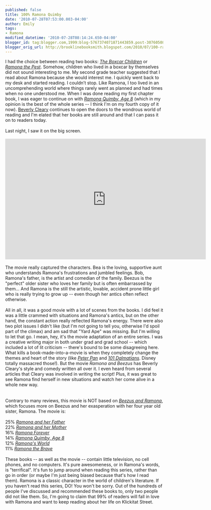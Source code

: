 ```yaml
---
published: false
title: 100% Ramona Quimby
date: '2010-07-28T07:53:00.003-04:00'
author: Emily
tags:
- Ramona
modified_datetime: '2010-07-28T08:14:24.650-04:00'
blogger_id: tag:blogger.com,1999:blog-5767374071871443859.post-3076050829847100889
blogger_orig_url: http://brooklinebooksmith.blogspot.com/2010/07/100-ramona-quimby.html
---
```


I had the choice between reading two books: <a href="http://www.brooklinebooksmith-shop.com/book/9780807508527"><span style="font-style: italic;">The Boxcar Children</span></a> or <a href="http://www.brooklinebooksmith-shop.com/book/9780380709540"><span style="font-style: italic;">Ramona the Pest</span></a>.  Somehow, children who lived in a boxcar by themselves did not sound interesting to me.  My second grade teacher suggested that I read about Ramona because she would interest me.   I quickly went back to my desk and started reading.  I couldn’t stop.  Like Ramona, I too lived in an uncomprehending world where things rarely went as planned and had times when no one understood me.  When I was done reading my first chapter book, I was eager to continue on with <a href="http://www.brooklinebooksmith-shop.com/book/9780380709564"><span style="font-style: italic;">Ramona Quimby, Age 8</span></a> (which in my opinion is the best of the whole series -- I think I'm on my fourth copy of it now).  <a href="http://beverlycleary.com/">Beverly Cleary</a> continues to open the doors to the wondrous world of reading and I'm elated that her books are still around and that I can pass it on to readers today.<br /><br />Last night, I saw it on the big screen.<br /><br /><object width="640" height="385"><param name="movie" value="http://www.youtube.com/v/6yG4oBdWONM&amp;hl=en_US&amp;fs=1"></param><param name="allowFullScreen" value="true"></param><param name="allowscriptaccess" value="always"></param><embed src="http://www.youtube.com/v/6yG4oBdWONM&amp;hl=en_US&amp;fs=1" type="application/x-shockwave-flash" allowscriptaccess="always" allowfullscreen="true" width="640" height="385"></embed></object><br /><br />The movie really captured the characters.  Bea is the loving, supportive aunt who understands Ramona's frustrations and jumbled feelings.  Bob, Ramona's father, is the artist and comedian of the family.  Beezus is the "perfect" older sister who loves her family but is often embarrassed by them...  And Ramona is the still the artistic, lovable, accident prone little girl who is really trying to grow up -- even though her antics often reflect otherwise.<br /><br />All in all, it was a good movie with a lot of scenes from the books.  I did feel it was a little crammed with situations and Ramona's antics, but on the other hand, the constant action really reflected Ramona's energy.  There were also two plot issues I didn't like (but I'm not going to tell you, otherwise I'd spoil part of the climax) and am sad that "Yard Ape" was missing.    But I'm willing to let that go.  I mean, hey, it's the movie adaptation of an entire series.  I was a creative writing major in both under grad and grad school -- which included a lot of lit criticism -- there's bound to be some disagreeing here.  What kills a book-made-into-a-movie is when they completely change the themes and heart of the story (like <a href="http://www.brooklinebooksmith-shop.com/book/9780141322575"><span style="font-style: italic;">Peter Pan</span></a> and <a href="http://www.brooklinebooksmith-shop.com/book/9780140340341"><span style="font-style: italic;">101 Dalmatians</span></a>.  Disney totally massacred those!).  But the movie <span style="font-style: italic;">Ramona and Beezus</span> has Beverly Cleary's style and comedy written all over it.  I even heard from several articles that Cleary was involved in writing the script!  Plus, it was great to see Ramona find herself in new situations and watch her come alive in a whole new way.<br /><br /><br />Contrary to many reviews, this movie is NOT based on <a href="http://www.brooklinebooksmith-shop.com/book/9780061914614"><span style="font-style: italic;">Beezus and Ramona</span></a>, which focuses more on Beezus and her exasperation with her four year old sister, Ramona.  The movie is:<br /><br />25% <a href="http://www.brooklinebooksmith-shop.com/book/9780380709168"><span style="font-style: italic;">Ramona and her Father</span></a><br />22% <a href="http://www.brooklinebooksmith-shop.com/book/9780380709526"><span style="font-style: italic;">Ramona and her Mother </span></a><br />16% <a href="http://www.brooklinebooksmith-shop.com/book/9780380709601"><span style="font-style: italic;">Ramona Forever</span></a><br />14% <a href="http://www.brooklinebooksmith-shop.com/book/9780380709564"><span style="font-style: italic;">Ramona Quimby, Age 8</span></a><br />12% <a href="http://www.brooklinebooksmith-shop.com/book/9780380732722"><span style="font-style: italic;">Ramona's World</span></a><br />11% <a href="http://www.brooklinebooksmith-shop.com/book/9780380709595"><span style="font-style: italic;">Ramona the Brave </span></a><br /><br />These books -- as well as the movie -- contain little television, no cell phones, and no computers.  It's pure awesomeness, or in Ramona's words, is "terrifical".    It's fun to jump around when reading this series, rather than go in order (or maybe I'm just being biased because that's how I read them).  Ramona is a classic character in the world of children's literature.  If you haven't read this series, DO!  You won't be sorry.  Out of the hundreds of people I've discussed and recommended these books to, only two people did not like them.  So, I'm going to claim that 99% of readers will fall in love with Ramona and want to keep reading about her life on Klickitat Street.